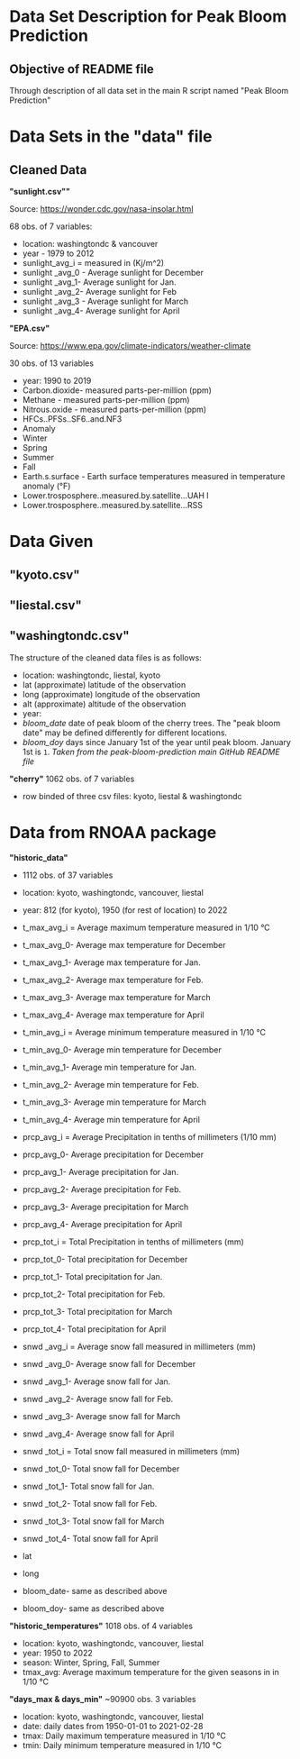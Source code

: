 # Data Set Description for Peak Bloom Prediction #

## Objective of README file ##
Through description of all data set in the main R script named "Peak Bloom Prediction"

# Data Sets in the "data" file
## Cleaned Data
**"sunlight.csv""**

Source: https://wonder.cdc.gov/nasa-insolar.html

68 obs. of 7 variables: 

* location: washingtondc & vancouver
* year - 1979 to 2012
* sunlight_avg_i = measured in (Kj/m^2)
* sunlight _avg_0 - Average sunlight for December 
* sunlight _avg_1- Average sunlight for Jan.
* sunlight _avg_2- Average sunlight for Feb
* sunlight _avg_3 - Average sunlight for March
* sunlight _avg_4- Average sunlight for April

**"EPA.csv"**

Source: https://www.epa.gov/climate-indicators/weather-climate

30 obs. of 13 variables

* year: 1990 to 2019
* Carbon.dioxide- measured parts-per-million (ppm)
* Methane - measured parts-per-million (ppm)
* Nitrous.oxide - measured parts-per-million (ppm)
* HFCs..PFSs..SF6..and.NF3
* Anomaly
* Winter
* Spring
* Summer
* Fall
* Earth.s.surface - Earth surface temperatures measured in temperature anomaly (°F)
* Lower.trosposphere..measured.by.satellite...UAH l
* Lower.trosposphere..measured.by.satellite...RSS

# Data Given
**"kyoto.csv"**
---
**"liestal.csv"**
----
**"washingtondc.csv"**
---
The structure of the cleaned data files is as follows:

* location: washingtondc, liestal, kyoto 
* lat (approximate) latitude of the observation 
* long (approximate) longitude of the observation 
* alt (approximate) altitude of the observation 
* year:
* *bloom_date* date of peak bloom of the cherry trees. The "peak bloom date" may be defined differently for different locations.
* *bloom_doy* days since January 1st of the year until peak bloom. January 1st is `1`.
_Taken from the peak-bloom-prediction main GitHub README file_

**"cherry"**
1062 obs. of 7 variables
* row binded of three csv files: kyoto, liestal & washingtondc

# Data from RNOAA package
**"historic_data"**
* 1112 obs. of 37 variables
* location: kyoto, washingtondc, vancouver, liestal
* year: 812 (for kyoto), 1950 (for rest of location) to 2022

* t_max_avg_i = Average maximum temperature measured in 1/10 °C
* t_max_avg_0- Average max temperature for December 
* t_max_avg_1- Average max temperature for Jan.
* t_max_avg_2- Average max temperature for Feb.
* t_max_avg_3- Average max temperature for March 
* t_max_avg_4- Average max temperature for April

* t_min_avg_i = Average minimum temperature measured in 1/10 °C
* t_min_avg_0- Average min temperature for December 
* t_min_avg_1- Average min temperature for Jan.
* t_min_avg_2- Average min temperature for Feb.
* t_min_avg_3- Average min temperature for March
* t_min_avg_4- Average min temperature for April

* prcp_avg_i = Average Precipitation in tenths of millimeters (1/10 mm)
* prcp_avg_0- Average precipitation for December 
* prcp_avg_1- Average precipitation for Jan.
* prcp_avg_2- Average precipitation for Feb.
* prcp_avg_3- Average precipitation for March
* prcp_avg_4- Average precipitation for April

* prcp_tot_i = Total Precipitation in tenths of millimeters (mm)
* prcp_tot_0- Total precipitation for December 
- prcp_tot_1- Total precipitation for Jan.
- prcp_tot_2- Total precipitation for Feb.
- prcp_tot_3- Total precipitation for March
- prcp_tot_4- Total precipitation for April

- snwd _avg_i = Average snow fall measured in millimeters (mm)
- snwd _avg_0- Average snow fall for December 
- snwd _avg_1- Average snow fall for Jan.
- snwd _avg_2- Average snow fall for Feb.
- snwd _avg_3- Average snow fall for March
- snwd _avg_4- Average snow fall for April

- snwd _tot_i = Total snow fall measured in millimeters (mm)
- snwd _tot_0- Total snow fall for December 
- snwd _tot_1- Total snow fall for Jan.
- snwd _tot_2- Total snow fall for Feb.
- snwd _tot_3- Total snow fall for March
- snwd _tot_4- Total snow fall for April

- lat
- long
- bloom_date- same as described above
- bloom_doy- same as described above

**"historic_temperatures"**
1018 obs. of 4 variables
- location: kyoto, washingtondc, vancouver, liestal
- year: 1950 to 2022
- season: Winter, Spring, Fall, Summer
- tmax_avg: Average maximum temperature for the given seasons in in 1/10 °C

**"days_max & days_min"**
~90900 obs. 3 variables
- location: kyoto, washingtondc, vancouver, liestal
- date: daily dates from 1950-01-01 to 2021-02-28
- tmax: Daily maximum temperature measured in 1/10 °C
- tmin: Daily minimum temperature measured in 1/10 °C
